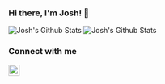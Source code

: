 ### Hi there, I'm Josh! 👋

<img alt="Josh's Github Stats" src="https://github-readme-stats.vercel.app/api?username=joshbaumann&show_icons=true&hide_border=true&count_private=true&include_all_commits=true&theme=onedark" />


<img alt="Josh's Github Stats" src="https://github-readme-stats.vercel.app/api/top-langs/?username=joshbaumann&theme=onedark&layout=compact" />

### Connect with me
[<img alt="joshbaumann | LinkedIn" width="22px" src="https://cdn.jsdelivr.net/npm/simple-icons@v3/icons/linkedin.svg" />][linkedin]

[linkedin]: https://nz.linkedin.com/in/joshua-baumann-83ba3573
